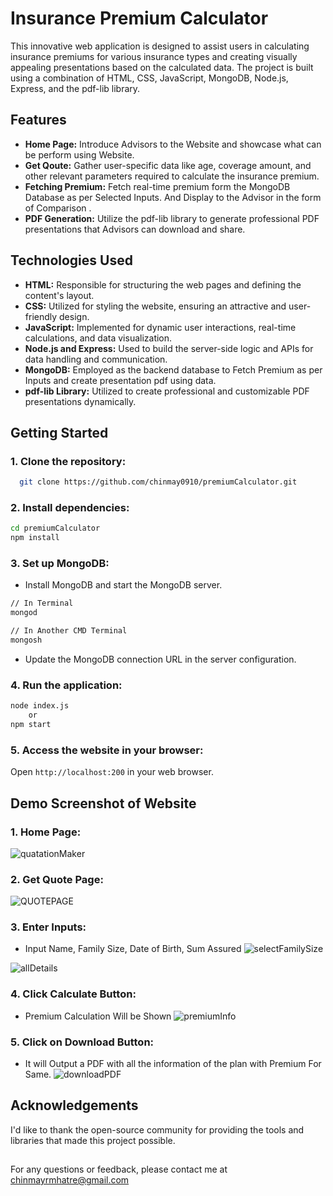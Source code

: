 # Insurance Premium Calculator
This innovative web application is designed to assist users in calculating insurance premiums for various insurance types and creating visually appealing presentations based on the calculated data. The project is built using a combination of HTML, CSS, JavaScript, MongoDB, Node.js, Express, and the pdf-lib library.

## Features
- **Home Page:** Introduce Advisors to the Website and showcase what can be perform using Website.
- **Get Qoute:**  Gather user-specific data like age, coverage amount, and other relevant parameters required to calculate the insurance premium.
- **Fetching Premium:** Fetch real-time premium form the MongoDB Database as per Selected Inputs. And Display to the Advisor in the form of Comparison .
- **PDF Generation:** Utilize the pdf-lib library to generate professional PDF presentations that Advisors can download and share.

## Technologies Used
- **HTML:** Responsible for structuring the web pages and defining the content's layout.
- **CSS:** Utilized for styling the website, ensuring an attractive and user-friendly design.
- **JavaScript:** Implemented for dynamic user interactions, real-time calculations, and data visualization.
- **Node.js and Express:** Used to build the server-side logic and APIs for data handling and communication.
- **MongoDB:** Employed as the backend database to Fetch Premium as per Inputs and create presentation pdf using data.
- **pdf-lib Library:** Utilized to create professional and customizable PDF presentations dynamically.

## Getting Started
### 1. Clone the repository:
```bash
  git clone https://github.com/chinmay0910/premiumCalculator.git
```
### 2. Install dependencies:
```bash
cd premiumCalculator
npm install
```

### 3. Set up MongoDB:
- Install MongoDB and start the MongoDB server.
```bash
// In Terminal
mongod
```
```bash
// In Another CMD Terminal
mongosh
```
- Update the MongoDB connection URL in the server configuration.

### 4. Run the application:
```bash
node index.js
    or
npm start
```

### 5. Access the website in your browser:
Open `http://localhost:200` in your web browser.

## Demo Screenshot of Website
### 1. Home Page:
![quatationMaker](https://github.com/chinmay0910/premiumCalculator/assets/78205628/afd6b4bf-258a-4259-8786-7522e6ea6a06)

### 2. Get Quote Page:
![QUOTEPAGE](https://github.com/chinmay0910/premiumCalculator/assets/78205628/9ed8177f-7265-4d7e-9049-af4b6ec213a8)

### 3. Enter Inputs:
- Input Name, Family Size, Date of Birth, Sum Assured
![selectFamilySize](https://github.com/chinmay0910/premiumCalculator/assets/78205628/70c28b6b-2fe0-418e-905c-35c16c51afe4)

![allDetails](https://github.com/chinmay0910/premiumCalculator/assets/78205628/90e16530-c2d8-497f-af26-15cdfda58d3a)

### 4. Click Calculate Button:
- Premium Calculation Will be Shown
  ![premiumInfo](https://github.com/chinmay0910/premiumCalculator/assets/78205628/a67bca00-f526-4613-bdb8-b1ce11a6c5dd)

### 5. Click on Download Button:
- It will Output a PDF with all the information of the plan with Premium For Same.
![downloadPDF](https://github.com/chinmay0910/premiumCalculator/assets/78205628/704e2edb-a8d6-490f-92e6-3f19a95a1a30)

## Acknowledgements
I'd like to thank the open-source community for providing the tools and libraries that made this project possible.

##
For any questions or feedback, please contact me at [chinmayrmhatre@gmail.com](mailto:chinmayrmhatre@gmail.com)
